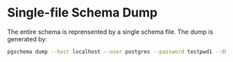 # Single-file Schema Dump

The entire schema is reprensented by a single schema file. The dump is generated by:

```bash
pgschema dump --host localhost --user postgres --password testpwd1 --db employee --file schema.sql
```
